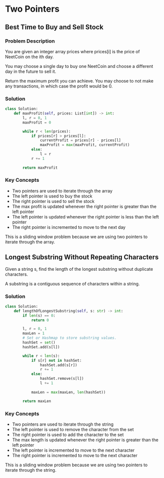 # Two Pointers

## Best Time to Buy and Sell Stock


### Problem Description
You are given an integer array prices where prices[i] is the price of NeetCoin on the ith day.

You may choose a single day to buy one NeetCoin and choose a different day in the future to sell it.

Return the maximum profit you can achieve. You may choose to not make any transactions, in which case the profit would be 0.

### Solution
```python
class Solution:
    def maxProfit(self, prices: List[int]) -> int:
        l, r = 0, 1
        maxProfit = 0

        while r < len(prices):
            if prices[r] > prices[l]:
                currentProfit = prices[r] - prices[l]
                maxProfit = max(maxProfit, currentProfit)
            else:
                l = r
            r += 1
        
        return maxProfit
```

### Key Concepts
- Two pointers are used to iterate through the array
- The left pointer is used to buy the stock
- The right pointer is used to sell the stock
- The max profit is updated whenever the right pointer is greater than the left pointer
- The left pointer is updated whenever the right pointer is less than the left pointer
- The right pointer is incremented to move to the next day

This is a sliding window problem because we are using two pointers to iterate through the array.

## Longest Substring Without Repeating Characters

Given a string s, find the length of the longest substring without duplicate characters.

A substring is a contiguous sequence of characters within a string.

### Solution
```python
class Solution:
    def lengthOfLongestSubstring(self, s: str) -> int:
        if len(s) == 0:
            return 0

        l, r = 0, 1
        maxLen = 1
        # Set or Hashmap to store substring values.
        hashSet = set()
        hashSet.add(s[l])

        while r < len(s):
            if s[r] not in hashSet:
                hashSet.add(s[r])
                r += 1
            else:
                hashSet.remove(s[l])
                l += 1    
            
            maxLen = max(maxLen, len(hashSet))

        return maxLen
```

### Key Concepts
- Two pointers are used to iterate through the string
- The left pointer is used to remove the character from the set
- The right pointer is used to add the character to the set
- The max length is updated whenever the right pointer is greater than the left pointer
- The left pointer is incremented to move to the next character
- The right pointer is incremented to move to the next character

This is a sliding window problem because we are using two pointers to iterate through the string.

